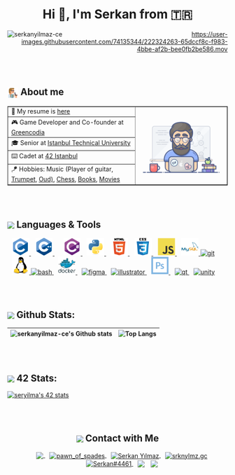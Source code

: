 <h1 align="center">Hi 👋, I'm Serkan from 🇹🇷 </h1> 

<img align="left" src="https://komarev.com/ghpvc/?username=serkanyilmaz-ce&label=Profile%20views&color=orange&style=flat" alt="serkanyilmaz-ce" /> 

<div align="right" style="heigt"="width:autoo;height:50px">
 
https://user-images.githubusercontent.com/74135344/222324263-65dccf8c-f983-4bbe-af2b-bee0fb2be586.mov
 
</div>

</br>
</br>

<h2><img align="center" src="Images/icons8-male-64.png" width ="25"> About me</h2>

<table align="center" border="none">
 <tr>
   <td /> 📝 My resume is <a href="https://greencodia.com/resumes/Resume-Serkan-YILMAZ.pdf">here</a></td>
   <td rowspan = "5"> <img align="top" style="width:400px; height:auto" src="Images/geek.gif"/></td>
 </tr>
 <tr>
 <td> 🎮 Game Developer and Co-founder at <a href = "https://greencodia.com/">Greencodia</a></td>
 </tr>
 <tr>
 <td> 🎓 Senior at <a href = "https://www.itu.edu.tr/en">Istanbul Technical University</a></td>
 </tr>
 <tr>
 <td> ⌨️ Cadet at <a href= "https://42istanbul.com.tr/">42 Istanbul</a> </td>
 </tr>
 <tr>
   <td> 🪁 Hobbies: Music (Player of guitar, <a href = "https://en.wikipedia.org/wiki/Trumpet">Trumpet</a>, <a href = "https://en.wikipedia.org/wiki/Oud">Oud)</a>, <a href= "https://lichess.org/@/pawnofspades">Chess</a>,  <a href="https://1000kitap.com/srknylmz">Books</a>, <a href="https://m.imdb.com/list/ls092351081/?ref_=m_urls_ls">Movies</a></td>
 </tr>
</table>

 </br>
 </br>
 
<h2><img align="center" src="https://media2.giphy.com/media/QssGEmpkyEOhBCb7e1/giphy.gif?cid=ecf05e47a0n3gi1bfqntqmob8g9aid1oyj2wr3ds3mg700bl&rid=giphy.gif" width ="25"> Languages & Tools</h2>

<p> 
<a href="https://www.cprogramming.com/" target="_blank" rel="noreferrer"> <img style="margin-left: 10px;" src="https://raw.githubusercontent.com/devicons/devicon/master/icons/c/c-original.svg" alt="c" width="40" height="40"/> </a> 
<a href="https://www.w3schools.com/cpp/" target="_blank" rel="noreferrer"> <img style="margin-left: 10px;" src="https://raw.githubusercontent.com/devicons/devicon/master/icons/cplusplus/cplusplus-original.svg" alt="cplusplus" width="40" height="40"/> </a> 
<a style="margin-left: 10px;" href="https://www.w3schools.com/cs/" target="_blank" rel="noreferrer"> <img style="margin-left: 10px;" src="https://raw.githubusercontent.com/devicons/devicon/master/icons/csharp/csharp-original.svg" alt="csharp" width="40" height="40"/> </a>
<a href="https://www.python.org" target="_blank" rel="noreferrer"> <img style="margin-left: 10px;" src="https://raw.githubusercontent.com/devicons/devicon/master/icons/python/python-original.svg" alt="python" width="40" height="40"/> </a>
<a href="https://www.w3.org/html/" target="_blank" rel="noreferrer"> <img style="margin-left: 10px;" src="https://raw.githubusercontent.com/devicons/devicon/master/icons/html5/html5-original-wordmark.svg" alt="html5" width="40" height="40"/> </a> 
<a href="https://www.w3schools.com/css/" target="_blank" rel="noreferrer"> <img style="margin-left: 10px;" src="https://raw.githubusercontent.com/devicons/devicon/master/icons/css3/css3-original-wordmark.svg" alt="css3" width="40" height="40"/> </a> 
<a href="https://developer.mozilla.org/en-US/docs/Web/JavaScript" target="_blank" rel="noreferrer"> <img style="margin-left: 10px;" src="https://raw.githubusercontent.com/devicons/devicon/master/icons/javascript/javascript-original.svg" alt="javascript" width="40" height="40"/> </a> 
<a href="https://www.mysql.com/" target="_blank" rel="noreferrer"> <img style="margin-left: 10px;" src="https://raw.githubusercontent.com/devicons/devicon/master/icons/mysql/mysql-original-wordmark.svg" alt="mysql" width="40" height="40"/> </a>
<a href="https://git-scm.com/" target="_blank" rel="noreferrer"> <img src="https://www.vectorlogo.zone/logos/git-scm/git-scm-icon.svg" alt="git" width="40" height="40"/> </a> 
<a href="https://www.linux.org/" target="_blank" rel="noreferrer"> <img style="margin-left: 10px;" src="https://raw.githubusercontent.com/devicons/devicon/master/icons/linux/linux-original.svg" alt="linux" width="40" height="40"/> </a>
<a href="https://www.gnu.org/software/bash/" target="_blank" rel="noreferrer"> <img src="https://img.icons8.com/color/48/bash.png" alt="bash" width="40" height="40"/> </a>
<a href="https://www.docker.com/" target="_blank" rel="noreferrer"> <img style="margin-left: 10px;" src="https://raw.githubusercontent.com/devicons/devicon/master/icons/docker/docker-original-wordmark.svg" alt="docker" width="40" height="40"/> </a> 
<a href="https://www.figma.com/" target="_blank" rel="noreferrer"> <img style="margin-left: 10px;" src="https://www.vectorlogo.zone/logos/figma/figma-icon.svg" alt="figma" width="40" height="40"/> </a>
<a href="https://www.adobe.com/in/products/illustrator.html" target="_blank" rel="noreferrer"> <img style="margin-left: 10px;" src="https://www.vectorlogo.zone/logos/adobe_illustrator/adobe_illustrator-icon.svg" alt="illustrator" width="40" height="40"/> </a> 
<a href="https://www.photoshop.com/en" target="_blank" rel="noreferrer"> <img style="margin-left: 10px;" src="https://raw.githubusercontent.com/devicons/devicon/master/icons/photoshop/photoshop-line.svg" alt="photoshop" width="40" height="40"/> </a> 
<a href="https://www.qt.io/" target="_blank" rel="noreferrer"> <img style="margin-left: 10px;" src="https://upload.wikimedia.org/wikipedia/commons/0/0b/Qt_logo_2016.svg" alt="qt" width="40" height="40"/> </a> 
<a href="https://unity.com/" target="_blank" rel="noreferrer"> <img style="margin-left: 10px;" src="https://img.icons8.com/dusk/64/unity.png" alt="unity" width="40" height="40"/> </a> </p>

 </br>
 </br>
 
<h2><img align="center" src="https://media.giphy.com/media/iY8CRBdQXODJSCERIr/giphy.gif" width="35"> Github Stats:</h2>
<p>
 
| ![serkanyilmaz-ce's Github stats](https://github-readme-stats.vercel.app/api?username=serkanyilmaz-ce&show_icons=true&hide_border=true&theme=darcula) | ![Top Langs](https://github-readme-stats.vercel.app/api/top-langs/?username=serkanyilmaz-ce&theme=darcula&card_width=500) |
| ------------- | ------------- |
 
</p>
</br>
</br>
 
 <h2><img align="center" src="https://media4.giphy.com/media/v1.Y2lkPTc5MGI3NjExOGVhYTE3NDU5OWVhOGEzMjE2ZjM4NTNmYTI1NjlhN2UwZmRjZjNjNCZjdD10cw/UUBYepX4WSiNFf8GOT/giphy.gif" width="35"> 42 Stats:</h2>
 
<div>
 
 [![seryilma's 42 stats](https://badge.mediaplus.ma/colorfulwaves/seryilma?1337Badge=off&UM6P=off)](https://github.com/oakoudad/badge42)

</div>
 </br>
 </br>

<h2 align="center"><img align="center" src="https://user-images.githubusercontent.com/74135344/222338799-da4c126b-6125-44e2-ad42-3d81f09b21e0.png" width ="25"> Contact with Me</h2>

<p>
<!--<h3 align="center" > <img src="Images/icons8-customer-support.gif" width="30" height="30" style="margin-right: 10px;">Connect with me </h3>-->
<div align="center" class="icons-social" style="margin-left: 10px;">
<a style="margin-left: 10px;" target="_blank" href="https://github.com/serkanyilmaz-ce">
  <img align="center" src="https://img.icons8.com/doodle/40/000000/github--v1.png">
</a>
<a style="margin-left: 10px;" href="https://twitter.com/pawn_of_spades" target="blank">
  <img align="center" src="https://img.icons8.com/doodle/1x/twitter-squared--v2.png" alt="pawn_of_spades">
</a>
<a style="margin-left: 10px;" href="https://linkedin.com/in/serkan-yilmazz/" target="blank">
  <img align="center" src="https://img.icons8.com/doodle/40/000000/linkedin--v2.png" alt="Serkan Yılmaz">
</a>
<a style="margin-left: 10px;" href="https://www.instagram.com/serkanyilmaz.gc/" target="blank">
  <img align="center" src="https://img.icons8.com/doodle/48/instagram-new.png" alt="srknylmz.gc">
</a>
<a style="margin-left: 10px;" href="https://discordapp.com/users/773562948802576404" target="blank">
  <img align="center" src="https://img.icons8.com/doodle/48/discord-new-logo.png" alt="Serkan#4461" height="40" width="40">
</a>
<a style="margin-left: 10px;" target="_blank" href="https://stackoverflow.com/users/16186805/cmpesy"><img align="center" src="https://img.icons8.com/color/48/stackoverflow.png"></a>
<a style="margin-left: 10px;" target="_blank" href="mailto:serkanyilmaz@greencodia.com"><img align="center" src="https://img.icons8.com/doodle/48/new-post.png"></a>
</div>
</p>
